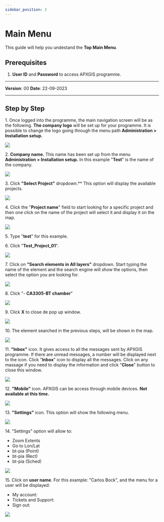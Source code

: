 ```yaml
---
sidebar_position: 3
---
```

# Main Menu

This guide will help you undestand the **Top Main Menu**.

## **Prerequisites**
1.	**User ID** and **Password** to access APXGIS programme.

------------

**Version**: 00
**Date**: 22-09-2023

------------
## **Step by Step**

1\. Once logged into the programme, the main navigation screen will be as the following. **The company logo** will be set up for your programme. It is possible to change the logo going through the menu path **Administration &gt; Installation setup.**

![](/img/GEN-MEN-01/GEN-MEN-01_STP1.png)

2\. **Company name.** This name has been set up from the menu **Administration &gt; Installation setup.** In this example "**Test**" is the name of the company.

![](/img/GEN-MEN-01/GEN-MEN-01_STP2.png)

3\. Click **"Select Project"** dropdown.\*\* This option will display the available projects.

![](/img/GEN-MEN-01/GEN-MEN-01_STP3.png)

4\. Click the "**Project name**" field to start looking for a specific project and then one click on the name of the project will select it and display it on the map.

![](/img/GEN-MEN-01/GEN-MEN-01_STP4.png)

5\. Type "**test**" for this example.

6\. Click "**Test_Project_01**".

![](/img/GEN-MEN-01/GEN-MEN-01_STP6.png)

7\. Click on **"Search elements in All layers"** dropdown. Start typing the name of the element and the search engine will show the options, then select the option you are looking for.

![](/img/GEN-MEN-01/GEN-MEN-01_STP7.png)

8\. Click "- **CA3305-BT chamber**"

![](/img/GEN-MEN-01/GEN-MEN-01_STP8.png)


9\. Click **X** to close de pop up window. 

![](/img/GEN-MEN-01/GEN-MEN-01_STP9.png)

10\. The element searched in the previous steps, will be shown in the map.

![](/img/GEN-MEN-01/GEN-MEN-01_STP10.png)

11\. **"Inbox"** icon. It gives access to all the messages sent by APXGIS programme. If there are unread messages, a number will be displayed next to the icon. Click "**Inbox**" icon to display all the messages. Click on any massage if you need to display the information and click "**Close**" button to close this window.

![](/img/GEN-MEN-01/GEN-MEN-01_STP11.png)

12\. **"Mobile"** icon. APXGIS can be access through mobile devices. **Not available at this time.**

![](/img/GEN-MEN-01/GEN-MEN-01_STP12.png)

13\. **"Settings"** icon. This option will show the following menu.

![](/img/GEN-MEN-01/GEN-MEN-01_STP13.png)

14\. "Settings" option will allow to:

- Zoom Extents
- Go to Lon/Lat
- bt-pia (Point)
- bt-pia (Rect)
- bt-pia (Sched)

![](/img/GEN-MEN-01/GEN-MEN-01_STP14.png)

15\. Click on **user name**. For this example: "Carlos Bock", and the menu for a user will be displayed:

- My account:
- Tickets and Support: 
- Sign out:

![](/img/GEN-MEN-01/GEN-MEN-01_STP15.png)

